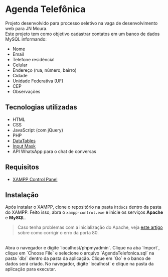 # Agenda Telefônica
Projeto desenvolvido para processo seletivo na vaga de desenvolvimento web para JN Moura.<br>
Este projeto tem como objetivo cadastrar contatos em um banco de dados MySQL informando:
- Nome
- Email
- Telefone residêncial
- Celular
- Endereço (rua, número, bairro)
- Cidade
- Unidade Federativa (UF)
- CEP
- Observações

## Tecnologias utilizadas
- HTML
- CSS
- JavaScript (com jQuery)
- PHP
- [DataTables](https://datatables.net/)
- [Input Mask](https://github.com/RobinHerbots/Inputmask)
- API WhatsApp para o chat de conversas

## Requisitos
- [XAMPP Control Panel](https://www.apachefriends.org/index.html)

## Instalação
Após instalar o XAMPP, clone o repositório na pasta `htdocs` dentro da pasta do XAMPP. Feito isso, 
abra o `xampp-control.exe` e inicie os serviços **Apache** e **MySQL**.
<br>
> Caso tenha problemas com a inicialização do Apache, veja [este artigo](https://terminaldeinformacao.com/2018/12/12/como-resolver-problema-da-porta-80-ao-subir-apache-xampp-windows-10/) 
> sobre como corrigir o erro da porta 80.

<br>
Abra o navegador e digite `localhost/phpmyadmin`. Clique na aba `Import`, clique em `Choose File` e selecione o arquivo `AgendaTelefonica.sql` 
na pasta `db/` dentro da pasta da aplicação. Clique em `Go` e o banco de dados será criado. No navegador, digite `localhost` e clique na pasta da aplicação para executar.
